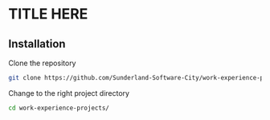 # TITLE HERE

## Installation

Clone the repository

```bash
git clone https://github.com/Sunderland-Software-City/work-experience-projects.git
```
Change to the right project directory

```bash
cd work-experience-projects/  
```

